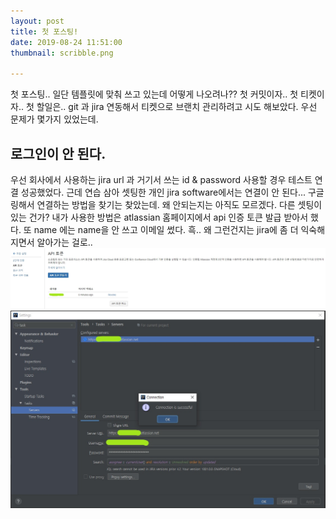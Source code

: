 ```yaml
---
layout: post
title: 첫 포스팅! 
date: 2019-08-24 11:51:00
thumbnail: scribble.png

---
```


첫 포스팅.. 
일단 템플릿에 맞춰 쓰고 있는데 어떻게 나오려나??
첫 커밋이자.. 첫 티켓이자.. 첫 할일은.. 
git 과 jira 연동해서 티켓으로 브랜치 관리하려고 시도 해보았다. 
우선 문제가 몇가지 있었는데.

## 로그인이 안 된다. 
우선 회사에서 사용하는 jira url 과 거기서 쓰는 id & password 사용할 경우 테스트 연결 성공했었다.
근데 연습 삼아 셋팅한 개인 jira software에서는 연결이 안 된다...
구글링해서 연결하는 방법을 찾기는 찾았는데. 왜 안되는지는 아직도 모르겠다. 다른 셋팅이 있는 건가?
내가 사용한 방법은 atlassian 홈페이지에서 api 인증 토큰 발급 받아서 했다. 또 name 에는 name을 안 쓰고 이메일 썼다.
흑.. 왜 그런건지는 jira에 좀 더 익숙해지면서 알아가는 걸로.. 
![jira-api-token](../assets/img/20190814/jira-api-token.jpg)
![jira-intellij-test](../assets/img/20190814/jira-intellij-test.jpg)

